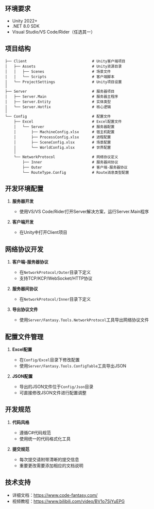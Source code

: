## 环境要求

- Unity 2022+
- .NET 8.0 SDK
- Visual Studio/VS Code/Rider（任选其一）

## 项目结构

```
├── Client                              # Unity客户端项目
│   ├── Assets                          # Unity资源目录
│   │   ├── Scenes                      # 场景文件
│   │   └── Scripts                     # 客户端脚本
│   └── ProjectSettings                 # Unity项目设置
│
├── Server                              # 服务器项目
│   ├── Server.Main                     # 服务器主程序
│   ├── Server.Entity                   # 实体类型
│   └── Server.Hotfix                   # 核心逻辑
│
└── Config                              # 配置文件
    ├── Excel                           # Excel配置文件
    │   └── Server                      # 服务器配置
    │       ├── MachineConfig.xlsx      # 宿主机配置
    │       ├── ProcessConfig.xlsx      # 进程配置
    │       ├── SceneConfig.xlsx        # 场景配置
    │       └── WorldConfig.xlsx        # 世界配置
    │
    └── NetworkProtocol                 # 网络协议定义
        ├── Inner                       # 服务器间协议
        ├── Outer                       # 客户端-服务器协议
        └── RouteType.Config            # Route消息类型配置
```

## 开发环境配置

1. **服务器开发**
   - 使用VS/VS Code/Rider打开Server解决方案，运行Server.Main程序

2. **客户端开发**
   - 在Unity中打开Client项目

## 网络协议开发

1. **客户端-服务器协议**
   - 在`NetworkProtocol/Outer`目录下定义
   - 支持TCP/KCP/WebSocket/HTTP协议

2. **服务器间协议**
   - 在`NetworkProtocol/Inner`目录下定义

3. **导出协议文件**
   - 使用`Server/Fantasy.Tools.NetworkProtocol`工具导出网络协议文件

## 配置文件管理

1. **Excel配置**
   - 在`Config/Excel`目录下修改配置
   - 使用`Server/Fantasy.Tools.ConfigTable`工具导出JSON

2. **JSON配置**
   - 导出的JSON文件位于`Config/Json`目录
   - 可直接修改JSON文件进行配置调整

## 开发规范

1. **代码风格**
   - 遵循C#代码规范
   - 使用统一的代码格式化工具

2. **提交规范**
   - 每次提交请附带清晰的提交信息
   - 重要更改需要添加相应的文档说明

## 技术支持

- 详细文档：https://www.code-fantasy.com/
- 视频教程：https://www.bilibili.com/video/BV1o7SjYuEPG